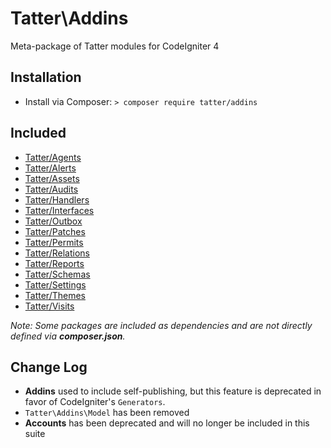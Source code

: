 # Tatter\Addins

Meta-package of Tatter modules for CodeIgniter 4

## Installation

* Install via Composer: `> composer require tatter/addins`

## Included

* [Tatter/Agents](https://github.com/tattersoftware/codeigniter4-agents)
* [Tatter/Alerts](https://github.com/tattersoftware/codeigniter4-alerts)
* [Tatter/Assets](https://github.com/tattersoftware/codeigniter4-assets)
* [Tatter/Audits](https://github.com/tattersoftware/codeigniter4-audits)
* [Tatter/Handlers](https://github.com/tattersoftware/codeigniter4-handlers)
* [Tatter/Interfaces](https://github.com/tattersoftware/codeigniter4-interfaces)
* [Tatter/Outbox](https://github.com/tattersoftware/codeigniter4-outbox)
* [Tatter/Patches](https://github.com/tattersoftware/codeigniter4-patches)
* [Tatter/Permits](https://github.com/tattersoftware/codeigniter4-permits)
* [Tatter/Relations](https://github.com/tattersoftware/codeigniter4-relations)
* [Tatter/Reports](https://github.com/tattersoftware/codeigniter4-reports)
* [Tatter/Schemas](https://github.com/tattersoftware/codeigniter4-schemas)
* [Tatter/Settings](https://github.com/tattersoftware/codeigniter4-settings)
* [Tatter/Themes](https://github.com/tattersoftware/codeigniter4-themes)
* [Tatter/Visits](https://github.com/tattersoftware/codeigniter4-visits)

*Note: Some packages are included as dependencies and are not directly defined via **composer.json**.*

## Change Log

* **Addins** used to include self-publishing, but this feature is deprecated in favor of
CodeIgniter's `Generators`.
* `Tatter\Addins\Model` has been removed
* **Accounts** has been deprecated and will no longer be included in this suite
